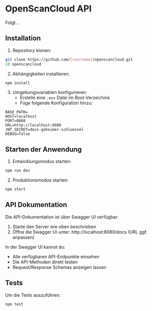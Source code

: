 # OpenScanCloud API

Folgt...

## Installation

1. Repository klonen:
```bash
git clone https://github.com/[username]/openscancloud.git
cd openscancloud
```

2. Abhängigkeiten installieren:
```bash
npm install
```

3. Umgebungsvariablen konfigurieren:
   - Erstelle eine `.env` Datei im Root-Verzeichnis
   - Füge folgende Konfiguration hinzu:
```properties
BASE_PATH=
HOST=localhost
PORT=8080
URL=http://localhost:8080
JWT_SECRET=dein-geheimer-schluessel
DEBUG=false
```

## Starten der Anwendung

1. Entwicklungsmodus starten:
```bash
npm run dev
```

2. Produktionsmodus starten:
```bash
npm start
```

## API Dokumentation

Die API-Dokumentation ist über Swagger UI verfügbar:

1. Starte den Server wie oben beschrieben
2. Öffne die Swagger UI unter: http://localhost:8080/docs (URL ggf. anpassen)

In der Swagger UI kannst du:
- Alle verfügbaren API-Endpunkte einsehen
- Die API-Methoden direkt testen
- Request/Response Schemas anzeigen lassen

## Tests

Um die Tests auszuführen:
```bash
npm test
```


